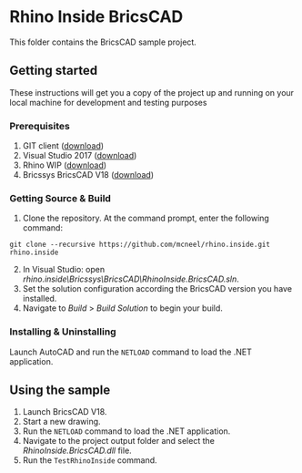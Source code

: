 # Rhino Inside BricsCAD
This folder contains the BricsCAD sample project.
## Getting started
These instructions will get you a copy of the project up and running on your local machine for development and testing purposes
### Prerequisites
1. GIT client ([download](https://git-scm.com/downloads))
2. Visual Studio 2017 ([download](https://visualstudio.microsoft.com/downloads/))
3. Rhino WIP ([download](https://www.rhino3d.com/download/rhino/wip))
4. Bricssys BricsCAD V18 ([download](https://www.bricsys.com/en-intl/))

### Getting Source & Build
1. Clone the repository. At the command prompt, enter the following command:
```
git clone --recursive https://github.com/mcneel/rhino.inside.git rhino.inside
```
2. In Visual Studio: open _rhino.inside\Bricssys\BricsCAD\RhinoInside.BricsCAD.sln_.
3. Set the solution configuration according the BricsCAD version you have installed.
4. Navigate to _Build_ > _Build Solution_ to begin your build.

### Installing & Uninstalling
Launch AutoCAD and run the `NETLOAD` command to load the .NET application.

## Using the sample
1. Launch BricsCAD V18.
2. Start a new drawing.
3. Run the `NETLOAD` command to load the .NET application.
4. Navigate to the project output folder and select the _RhinoInside.BricsCAD.dll_ file.
5. Run the `TestRhinoInside` command.

